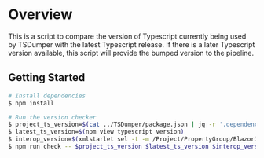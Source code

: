# Overview

This is a script to compare the version of Typescript currently being used by TSDumper with the latest Typescript release.
If there is a later Typescript version available, this script will provide the bumped version to the pipeline.

## Getting Started

```bash
# Install dependencies
$ npm install

# Run the version checker
$ project_ts_version=$(cat ../TSDumper/package.json | jq -r '.dependencies.typescript')
$ latest_ts_version=$(npm view typescript version)
$ interop_version=$(xmlstarlet sel -t -m /Project/PropertyGroup/BlazorJavascriptInteropVersion -v . ../Interop/Directory.Build.props)
$ npm run check -- $project_ts_version $latest_ts_version $interop_version
```
